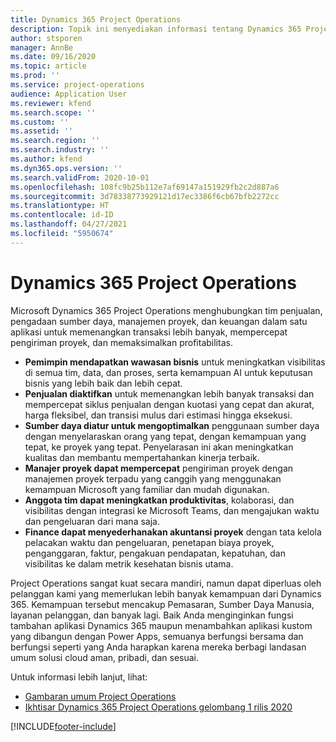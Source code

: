 ```yaml
---
title: Dynamics 365 Project Operations
description: Topik ini menyediakan informasi tentang Dynamics 365 Project operations.
author: stsporen
manager: AnnBe
ms.date: 09/16/2020
ms.topic: article
ms.prod: ''
ms.service: project-operations
audience: Application User
ms.reviewer: kfend
ms.search.scope: ''
ms.custom: ''
ms.assetid: ''
ms.search.region: ''
ms.search.industry: ''
ms.author: kfend
ms.dyn365.ops.version: ''
ms.search.validFrom: 2020-10-01
ms.openlocfilehash: 108fc9b25b112e7af69147a151929fb2c2d887a6
ms.sourcegitcommit: 3d78338773929121d17ec3386f6cb67bfb2272cc
ms.translationtype: HT
ms.contentlocale: id-ID
ms.lasthandoff: 04/27/2021
ms.locfileid: "5950674"
---
```

# <a name="dynamics-365-project-operations"></a>Dynamics 365 Project Operations

Microsoft Dynamics 365 Project Operations menghubungkan tim penjualan, pengadaan sumber daya, manajemen proyek, dan keuangan dalam satu aplikasi untuk memenangkan transaksi lebih banyak, mempercepat pengiriman proyek, dan memaksimalkan profitabilitas.

-   **Pemimpin mendapatkan wawasan bisnis** untuk meningkatkan visibilitas di semua tim, data, dan proses, serta kemampuan AI untuk keputusan bisnis yang lebih baik dan lebih cepat.
-   **Penjualan diaktifkan** untuk memenangkan lebih banyak transaksi dan mempercepat siklus penjualan dengan kuotasi yang cepat dan akurat, harga fleksibel, dan transisi mulus dari estimasi hingga eksekusi.
-   **Sumber daya diatur untuk mengoptimalkan** penggunaan sumber daya dengan menyelaraskan orang yang tepat, dengan kemampuan yang tepat, ke proyek yang tepat. Penyelarasan ini akan meningkatkan kualitas dan membantu mempertahankan kinerja terbaik.
-   **Manajer proyek dapat mempercepat** pengiriman proyek dengan manajemen proyek terpadu yang canggih yang menggunakan kemampuan Microsoft yang familiar dan mudah digunakan.
-   **Anggota tim dapat meningkatkan produktivitas**, kolaborasi, dan visibilitas dengan integrasi ke Microsoft Teams, dan mengajukan waktu dan pengeluaran dari mana saja.
-   **Finance dapat menyederhanakan akuntansi proyek** dengan tata kelola pelacakan waktu dan pengeluaran, penetapan biaya proyek, penganggaran, faktur, pengakuan pendapatan, kepatuhan, dan visibilitas ke dalam metrik kesehatan bisnis utama.

Project Operations sangat kuat secara mandiri, namun dapat diperluas oleh pelanggan kami yang memerlukan lebih banyak kemampuan dari Dynamics 365. Kemampuan tersebut mencakup Pemasaran, Sumber Daya Manusia, layanan pelanggan, dan banyak lagi. Baik Anda menginginkan fungsi tambahan aplikasi Dynamics 365 maupun menambahkan aplikasi kustom yang dibangun dengan Power Apps, semuanya berfungsi bersama dan berfungsi seperti yang Anda harapkan karena mereka berbagi landasan umum solusi cloud aman, pribadi, dan sesuai.

Untuk informasi lebih lanjut, lihat:

- [Gambaran umum Project Operations](https://dynamics.microsoft.com/en-us/project-operations/overview/)
- [Ikhtisar Dynamics 365 Project Operations gelombang 1 rilis 2020](/dynamics365-release-plan/2020wave1/dynamics365-project-operations/)



[!INCLUDE[footer-include](includes/footer-banner.md)]
